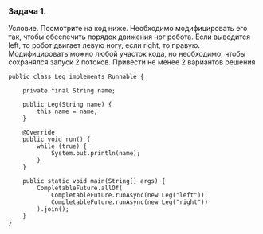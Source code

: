 ### Задача 1.

Условие. Посмотрите на код ниже. Необходимо модифицировать его так, чтобы обеспечить порядок
движения ног робота. Если выводится left, то робот двигает левую ногу, если right, то правую.
Модифицировать можно любой участок кода, но необходимо, чтобы сохранялся запуск 2 потоков.
Привести не менее 2 вариантов решения
```
public class Leg implements Runnable {

    private final String name;

    public Leg(String name) {
        this.name = name;
    }

    @Override
    public void run() {
        while (true) {
            System.out.println(name);
        }
    }

    public static void main(String[] args) {
        CompletableFuture.allOf(
            CompletableFuture.runAsync(new Leg("left")),
            CompletableFuture.runAsync(new Leg("right"))
        ).join();
    }
}
```